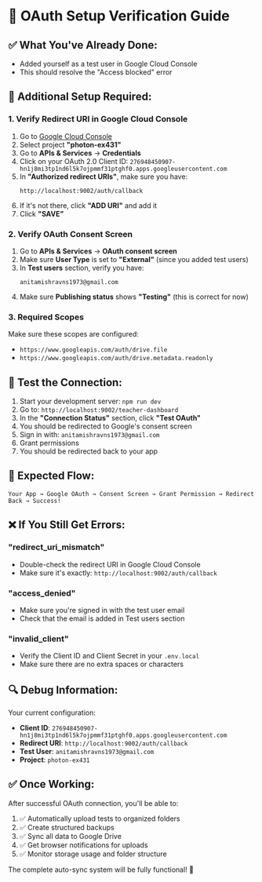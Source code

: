 # 🔐 OAuth Setup Verification Guide

## ✅ **What You've Already Done:**
- Added yourself as a test user in Google Cloud Console
- This should resolve the "Access blocked" error

## 🔧 **Additional Setup Required:**

### **1. Verify Redirect URI in Google Cloud Console**

1. Go to [Google Cloud Console](https://console.cloud.google.com/)
2. Select project **"photon-ex431"**
3. Go to **APIs & Services** → **Credentials**
4. Click on your OAuth 2.0 Client ID: `276948450907-hn1j8mi3tp1nd6l5k7ojpmmf31ptghf0.apps.googleusercontent.com`
5. In **"Authorized redirect URIs"**, make sure you have:
   ```
   http://localhost:9002/auth/callback
   ```
6. If it's not there, click **"ADD URI"** and add it
7. Click **"SAVE"**

### **2. Verify OAuth Consent Screen**

1. Go to **APIs & Services** → **OAuth consent screen**
2. Make sure **User Type** is set to **"External"** (since you added test users)
3. In **Test users** section, verify you have:
   ```
   anitamishravns1973@gmail.com
   ```
4. Make sure **Publishing status** shows **"Testing"** (this is correct for now)

### **3. Required Scopes**

Make sure these scopes are configured:
- `https://www.googleapis.com/auth/drive.file`
- `https://www.googleapis.com/auth/drive.metadata.readonly`

## 🚀 **Test the Connection:**

1. Start your development server: `npm run dev`
2. Go to: `http://localhost:9002/teacher-dashboard`
3. In the **"Connection Status"** section, click **"Test OAuth"**
4. You should be redirected to Google's consent screen
5. Sign in with: `anitamishravns1973@gmail.com`
6. Grant permissions
7. You should be redirected back to your app

## 🎯 **Expected Flow:**

```
Your App → Google OAuth → Consent Screen → Grant Permission → Redirect Back → Success!
```

## ❌ **If You Still Get Errors:**

### **"redirect_uri_mismatch"**
- Double-check the redirect URI in Google Cloud Console
- Make sure it's exactly: `http://localhost:9002/auth/callback`

### **"access_denied"**
- Make sure you're signed in with the test user email
- Check that the email is added in Test users section

### **"invalid_client"**
- Verify the Client ID and Client Secret in your `.env.local`
- Make sure there are no extra spaces or characters

## 🔍 **Debug Information:**

Your current configuration:
- **Client ID**: `276948450907-hn1j8mi3tp1nd6l5k7ojpmmf31ptghf0.apps.googleusercontent.com`
- **Redirect URI**: `http://localhost:9002/auth/callback`
- **Test User**: `anitamishravns1973@gmail.com`
- **Project**: `photon-ex431`

## ✅ **Once Working:**

After successful OAuth connection, you'll be able to:
1. ✅ Automatically upload tests to organized folders
2. ✅ Create structured backups
3. ✅ Sync all data to Google Drive
4. ✅ Get browser notifications for uploads
5. ✅ Monitor storage usage and folder structure

The complete auto-sync system will be fully functional! 🎉